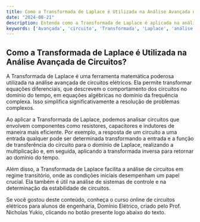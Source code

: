 ```yaml
---
title: Como a Transformada de Laplace é Utilizada na Análise Avançada de Circuitos?
date: "2024-08-21"
description: Entenda como a Transformada de Laplace é aplicada na análise avançada de circuitos elétricos.
keywords: ['Avançada', 'circuito', 'Transformada', 'Laplace', 'análise']
---
```


## Como a Transformada de Laplace é Utilizada na Análise Avançada de Circuitos?

A Transformada de Laplace é uma ferramenta matemática poderosa utilizada na análise avançada de circuitos elétricos. Ela permite transformar equações diferenciais, que descrevem o comportamento dos circuitos no domínio do tempo, em equações algébricas no domínio da frequência complexa. Isso simplifica significativamente a resolução de problemas complexos.

Ao aplicar a Transformada de Laplace, podemos analisar circuitos que envolvem componentes como resistores, capacitores e indutores de maneira mais eficiente. Por exemplo, a resposta de um circuito a uma entrada qualquer pode ser determinada transformando a entrada e a função de transferência do circuito para o domínio de Laplace, realizando a multiplicação e, em seguida, aplicando a transformada inversa para retornar ao domínio do tempo.

Além disso, a Transformada de Laplace facilita a análise de circuitos em regime transitório, onde as condições iniciais desempenham um papel crucial. Ela também é útil na análise de sistemas de controle e na determinação da estabilidade de circuitos.

Se você gostou deste conteúdo, conheça o curso online de circuitos elétricos para alunos de engenharia, Domínio Elétrico, criado pelo Prof. Nicholas Yukio, clicando no botão presente logo abaixo do texto.